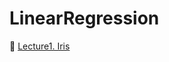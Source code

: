 # LinearRegression


🥕 [Lecture1. Iris](https://github.com/HayeonKang01/ML/blob/LinearRegression/Lecture1.LinearRegression.ipynb) 

